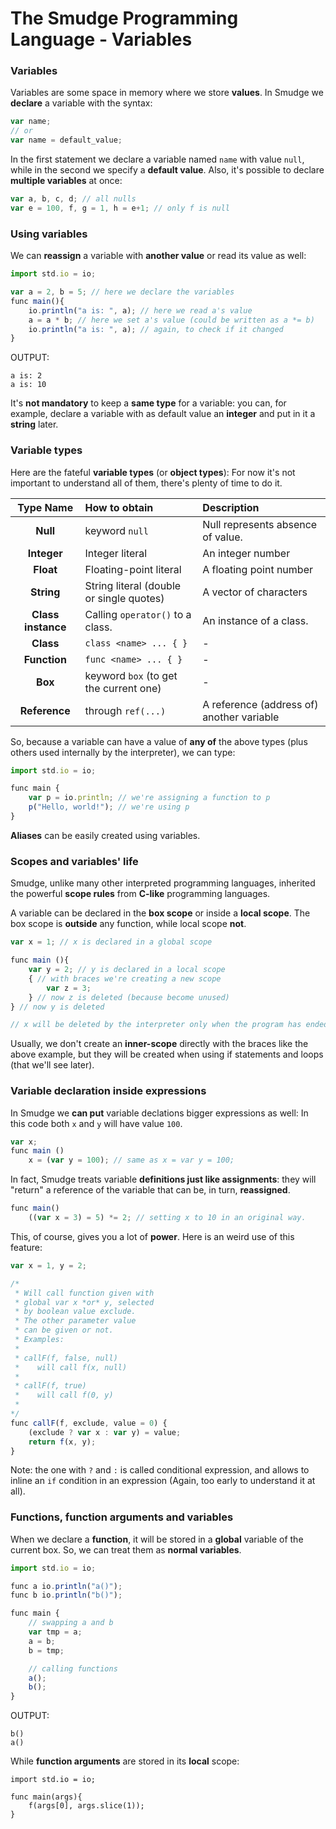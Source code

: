 # The Smudge Programming Language - Variables

### Variables
Variables are some space in memory where we store **values**.
In Smudge we **declare** a variable with the syntax:

```js
var name;
// or
var name = default_value;
```

In the first statement we declare a variable named `name` with value `null`,
while in the second we specify a **default value**.
Also, it's possible to declare **multiple variables** at once:

```js
var a, b, c, d; // all nulls
var e = 100, f, g = 1, h = e+1; // only f is null
```

### Using variables
We can **reassign** a variable with **another value** or read its value as well:

```js
import std.io = io;

var a = 2, b = 5; // here we declare the variables
func main(){
    io.println("a is: ", a); // here we read a's value
    a = a * b; // here we set a's value (could be written as a *= b)
    io.println("a is: ", a); // again, to check if it changed
}
```

OUTPUT:

```
a is: 2
a is: 10
```

It's **not mandatory** to keep a **same type** for a variable: you can, for example,
declare a variable with as default value an **integer** and put in it a **string** later.

### Variable types
Here are the fateful **variable types** (or **object types**):
For now it's not important to understand all of them, there's plenty of time to do it.

| Type Name | How to obtain | Description |
|:---------:|:--------------|:------------|
| **Null**  | keyword `null` | Null represents absence of value. |
| **Integer** | Integer literal | An integer number |
| **Float** | Floating-point literal | A floating point number |
| **String** | String literal (double or single quotes) | A vector of characters |
| **Class instance** | Calling `operator()` to a class. | An instance of a class. |  
| **Class** | `class <name> ... { }` | - |
| **Function** | `func <name> ... { }` | - |
| **Box** | keyword `box` (to get the current one) | - |
| **Reference** | through `ref(...)` | A reference (address of) another variable |

So, because a variable can have a value of **any of** the above types (plus others used internally by the interpreter), we can type:

```js
import std.io = io;

func main {
    var p = io.println; // we're assigning a function to p
    p("Hello, world!"); // we're using p
}
```

**Aliases** can be easily created using variables.

### Scopes and variables' life
Smudge, unlike many other interpreted programming languages, inherited the powerful
**scope rules** from **C-like** programming languages.

A variable can be declared in the **box scope** or inside a **local scope**.
The box scope is **outside** any function, while local scope **not**.
```js
var x = 1; // x is declared in a global scope

func main (){
    var y = 2; // y is declared in a local scope
    { // with braces we're creating a new scope
        var z = 3;
    } // now z is deleted (because become unused)
} // now y is deleted

// x will be deleted by the interpreter only when the program has ended.
```

Usually, we don't create an **inner-scope** directly with the braces like the above example,
but they will be created when using if statements and loops (that we'll see later).

### Variable declaration inside expressions
In Smudge we **can put** variable declations bigger expressions as well:
In this code both `x` and `y` will have value `100`.

```js
var x;
func main ()
    x = (var y = 100); // same as x = var y = 100;
```

In fact, Smudge treats variable **definitions just like assignments**: they will "return" a reference of the variable that can be, in turn, **reassigned**.

```js
func main()
    ((var x = 3) = 5) *= 2; // setting x to 10 in an original way.
```

This, of course, gives you a lot of **power**.
Here is an weird use of this feature:

```js
var x = 1, y = 2;

/*
 * Will call function given with
 * global var x *or* y, selected 
 * by boolean value exclude.
 * The other parameter value
 * can be given or not.
 * Examples:
 *
 * callF(f, false, null)
 *    will call f(x, null)
 * 
 * callF(f, true)
 *    will call f(0, y)
 *
*/
func callF(f, exclude, value = 0) {
    (exclude ? var x : var y) = value;
    return f(x, y);
}
```

Note: the one with `?` and `:` is called conditional expression,
and allows to inline an `if` condition in an expression (Again, too early to understand it at all).

### Functions, function arguments and variables
When we declare a **function**, it will be stored in a **global** variable of the current box. So, we can treat them as **normal variables**.

```js
import std.io = io;

func a io.println("a()");
func b io.println("b()");

func main {
    // swapping a and b
    var tmp = a;
    a = b;
    b = tmp;

    // calling functions
    a();
    b();
}
```

OUTPUT:

```
b()
a()
```

While **function arguments** are stored in its **local** scope:

```
import std.io = io;

func main(args){
    f(args[0], args.slice(1));   
}
```
